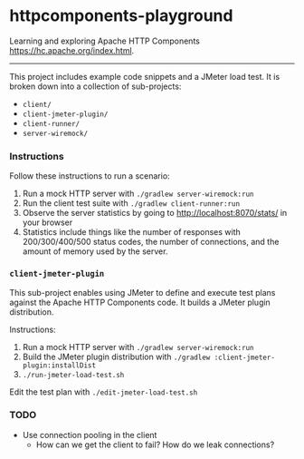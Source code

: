 # httpcomponents-playground

Learning and exploring Apache HTTP Components <https://hc.apache.org/index.html>.

---

This project includes example code snippets and a JMeter load test. It is broken down into a collection of sub-projects:
* `client/`
* `client-jmeter-plugin/`
* `client-runner/`
* `server-wiremock/`

### Instructions

Follow these instructions to run a scenario:

1. Run a mock HTTP server with `./gradlew server-wiremock:run`
1. Run the client test suite with `./gradlew client-runner:run`
1. Observe the server statistics by going to <http://localhost:8070/stats/> in your browser
  1. Statistics include things like the number of responses with 200/300/400/500 status codes, the number of connections,
    and the amount of memory used by the server.

### `client-jmeter-plugin`

This sub-project enables using JMeter to define and execute test plans against the Apache HTTP Components code. It 
builds a JMeter plugin distribution.

Instructions:

1. Run a mock HTTP server with `./gradlew server-wiremock:run`
1. Build the JMeter plugin distribution with `./gradlew :client-jmeter-plugin:installDist`
1. `./run-jmeter-load-test.sh`

Edit the test plan with `./edit-jmeter-load-test.sh`

### TODO

* Use connection pooling in the client
  * How can we get the client to fail? How do we leak connections?